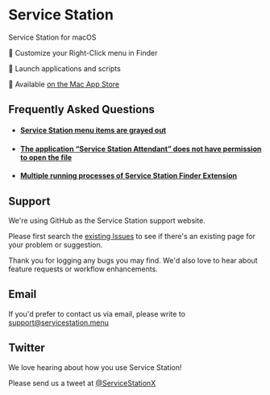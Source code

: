 # Service Station

Service Station for macOS

🔶 Customize your Right-Click menu in Finder

🔶 Launch applications and scripts

🔶 Available [on the Mac App Store](https://apps.apple.com/us/app/service-station/id1503136033?ls=1/)

## Frequently Asked Questions

 - #### [Service Station menu items are grayed out](https://github.com/knurling/ServiceStation/issues/1)
 - #### [The application “Service Station Attendant” does not have permission to open the file](https://github.com/knurling/ServiceStation/issues/19)
 - #### [Multiple running processes of Service Station Finder Extension](https://github.com/knurling/ServiceStation/issues/17)

## Support

We're using GitHub as the Service Station support website.

Please first search the [existing Issues](https://github.com/knurling/ServiceStation/issues) to see if there's an existing page for your problem or suggestion.

Thank you for logging any bugs you may find. We'd also love to hear about feature requests or workflow enhancements.

## Email

If you'd prefer to contact us via email, please write to [support@servicestation.menu](mailto:support@servicestation.menu)

## Twitter

We love hearing about how you use Service Station!

Please send us a tweet at [@ServiceStationX](https://twitter.com/ServiceStationX)
